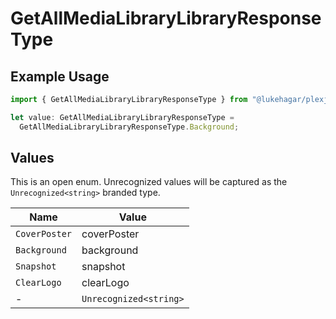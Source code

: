 # GetAllMediaLibraryLibraryResponseType

## Example Usage

```typescript
import { GetAllMediaLibraryLibraryResponseType } from "@lukehagar/plexjs/sdk/models/operations";

let value: GetAllMediaLibraryLibraryResponseType =
  GetAllMediaLibraryLibraryResponseType.Background;
```

## Values

This is an open enum. Unrecognized values will be captured as the `Unrecognized<string>` branded type.

| Name                   | Value                  |
| ---------------------- | ---------------------- |
| `CoverPoster`          | coverPoster            |
| `Background`           | background             |
| `Snapshot`             | snapshot               |
| `ClearLogo`            | clearLogo              |
| -                      | `Unrecognized<string>` |